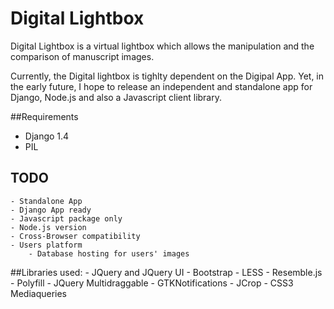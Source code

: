 Digital Lightbox
================

Digital Lightbox is a virtual lightbox which allows the manipulation and the comparison of manuscript images.

Currently, the Digital lightbox is tighlty dependent on the Digipal App. Yet, in the early future, I hope to release an independent and standalone app for Django, Node.js and also a Javascript client library.

##Requirements
  - Django 1.4
  - PIL

## TODO
	- Standalone App
	- Django App ready
	- Javascript package only
	- Node.js version
	- Cross-Browser compatibility
	- Users platform
		- Database hosting for users' images



##Libraries used:
	- JQuery and JQuery UI
	- Bootstrap
	- LESS
	- Resemble.js
	- Polyfill
	- JQuery Multidraggable
	- GTKNotifications
	- JCrop
	- CSS3 Mediaqueries
